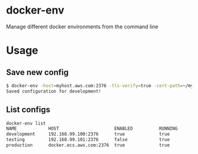 # docker-env
Manage different docker environments from the command line

# Usage

Save new config
---

```bash
$ docker-env -host=myhost.aws.com:2376 -tls-verify=true -cert-path=~/mymachine/.certs -name=development save
Saved configuration for development!
```

List configs
---

```bash
docker-env list
NAME            HOST                     ENABLED          RUNNING
development     192.168.99.100:2376      true             true
testing         192.168.99.101:2376      false            true
production      docker.ecs.aws.com:2376  true             true
```
